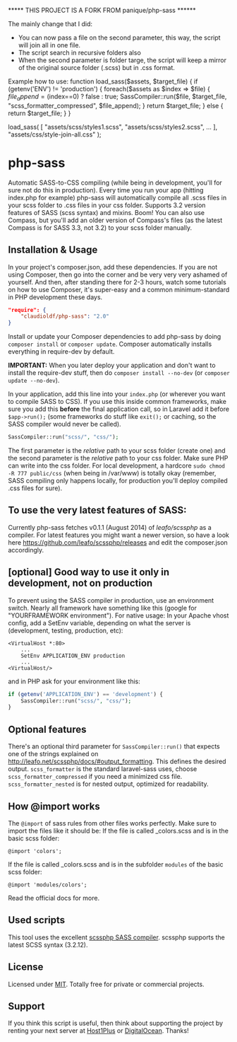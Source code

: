 ***** THIS PROJECT IS A FORK FROM panique/php-sass ******

The mainly change that I did:
- You can now pass a file on the second parameter, this way, the script will join all in one file.
- The script search in recursive folders also
- When the second parameter is folder targe, the script will keep a mirror of the original source folder (.scss) but in .css format.

Example how to use:
function load_sass($assets, $target_file) {
	if (getenv('ENV') != 'production') {
		foreach($assets as $index => $file) {
			$file_append = ($index==0) ? false : true;
			SassCompiler::run($file, $target_file, "scss_formatter_compressed", $file_append);
		}
		return $target_file;
	} else {
		return $target_file;
	}
 }
 
 load_sass(
 	[
		"assets/scss/styles1.scss",
		"assets/scss/styles2.scss",
		...
	],
	"assets/css/style-join-all.css"
 );

# php-sass

Automatic SASS-to-CSS compiling (while being in development, you'll for sure not do this in production).
Every time you run your app (hitting index.php for example) php-sass will automatically compile all .scss files in your
scss folder to .css files in your css folder. Supports 3.2 version features of SASS (scss syntax) and mixins. Boom!
You can also use Compass, but you'll add an older version of Compass's files (as the latest Compass is for SASS 3.3,
not 3.2) to your scss folder manually.

## Installation & Usage

In your project's composer.json, add these dependencies. If you are not using Composer, then go into the corner and
be very very very ashamed of yourself. And then, after standing there for 2-3 hours, watch some tutorials on how to
use Composer, it's super-easy and a common minimum-standard in PHP development these days.

```json
"require": {
    "claudioldf/php-sass": "2.0"
}
```

Install or update your Composer dependencies to add php-sass by doing `composer install` or `composer update`.
Composer automatically installs everything in require-dev by default.

**IMPORTANT:** When you later deploy your application and don't want to install the require-dev stuff, then do
`composer install --no-dev` (or `composer update --no-dev`).

In your application, add this line into your `index.php` (or wherever you want to compile SASS to CSS).
If you use this inside common frameworks, make sure you add this **before** the final application call, so in Laravel
add it before `$app->run();` (some frameworks do stuff like `exit();` or caching, so the SASS compiler would never be
called).

```php
SassCompiler::run("scss/", "css/");
```

The first parameter is the *relative* path to your scss folder (create one) and the second parameter is the *relative*
path to your css folder. Make sure PHP can write into the css folder. For local development, a hardcore
`sudo chmod -R 777 public/css` (when being in /var/www) is totally okay (remember, SASS compiling only happens locally,
for production you'll deploy compiled .css files for sure).

## To use the very latest features of SASS:

Currently php-sass fetches v0.1.1 (August 2014) of *leafo/scssphp* as a compiler. For latest features you might want a 
newer version, so have a look here https://github.com/leafo/scssphp/releases and edit the composer.json accordingly.

## [optional] Good way to use it only in development, not on production

To prevent using the SASS compiler in production, use an environment switch. Nearly all framework have something like
this (google for "YOURFRAMEWORK environment"). For native usage:
In your Apache vhost config, add a SetEnv variable, depending on what the server is (development, testing, production,
etc):

```
<VirtualHost *:80>
    ...
    SetEnv APPLICATION_ENV production
    ...
<VirtualHost/>
```

and in PHP ask for your environment like this:

```php
if (getenv('APPLICATION_ENV') == 'development') {
    SassCompiler::run("scss/", "css/");
}
```

## Optional features

There's an optional third parameter for `SassCompiler::run()` that expects one of the strings explained on
http://leafo.net/scssphp/docs/#output_formatting. This defines the desired output. `scss_formatter` is the standard
laravel-sass uses, choose `scss_formatter_compressed` if you need a minimized css file. `scss_formatter_nested` is
for nested output, optimized for readability.

## How @import works

The `@import` of sass rules from other files works perfectly. Make sure to import the files like it should be:
If the file is called _colors.scss and is in the basic scss folder:
```
@import 'colors';
```
If the file is called _colors.scss and is in the subfolder `modules` of the basic scss folder:
```
@import 'modules/colors';
```
Read the official docs for more.

## Used scripts

This tool uses the excellent [scssphp SASS compiler](http://leafo.net/scssphp/).
scssphp supports the latest SCSS syntax (3.2.12).

## License

Licensed under [MIT](http://www.opensource.org/licenses/mit-license.php).
Totally free for private or commercial projects.

## Support

If you think this script is useful, then think about supporting the project by renting your next server at [Host1Plus](https://affiliates.host1plus.com/ref/devmetal/36f4d828.html) or
[DigitalOcean](https://www.digitalocean.com/?refcode=40d978532a20). Thanks!
